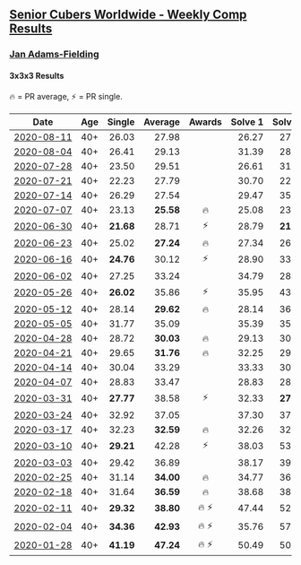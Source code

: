 <style>table {white-space: nowrap;}</style>

## [Senior Cubers Worldwide - Weekly Comp Results](/scw-comp/results/)
### [Jan Adams-Fielding](README.md)
#### 3x3x3 Results

<span style="white-space: nowrap;">🔥 = PR average</span>, <span style="white-space: nowrap;">⚡ = PR single</span>.

| Date | Age | Single | Average | Awards | Solve 1 | Solve 2 | Solve 3 | Solve 4 | Solve 5 | Video |
| :--: | :--: | --: | --: | :--: | --: | --: | --: | --: | --: | :-- |
| [2020-08-11](../../results/2020-08-11/333.md) | 40+ | 26.03 | 27.98 |  | 26.27 | 27.48 | 32.58 | 30.18 | 26.03 | [Desktop](https://www.facebook.com/events/338631130511019/permalink/343470663360399) / [Mobile](https://m.facebook.com/events/338631130511019?view=permalink&id=343470663360399) |
| [2020-08-04](../../results/2020-08-04/333.md) | 40+ | 26.41 | 29.13 |  | 31.39 | 28.70 | 32.81 | 26.41 | 27.31 | [Desktop](https://www.facebook.com/events/748440219235440/permalink/753109585435170) / [Mobile](https://m.facebook.com/events/748440219235440?view=permalink&id=753109585435170) |
| [2020-07-28](../../results/2020-07-28/333.md) | 40+ | 23.50 | 29.51 |  | 26.61 | 31.19 | 38.35 | 30.73 | 23.50 | [Desktop](https://www.facebook.com/events/708566320000803/permalink/713506102840158) / [Mobile](https://m.facebook.com/events/708566320000803?view=permalink&id=713506102840158) |
| [2020-07-21](../../results/2020-07-21/333.md) | 40+ | 22.23 | 27.79 |  | 30.70 | 22.23 | 28.56 | 28.38 | 26.42 | [Desktop](https://www.facebook.com/events/1842039515939197/permalink/1848086755334473) / [Mobile](https://m.facebook.com/events/1842039515939197?view=permalink&id=1848086755334473) |
| [2020-07-14](../../results/2020-07-14/333.md) | 40+ | 26.29 | 27.54 |  | 29.47 | 35.32 | 26.34 | 26.82 | 26.29 | [Desktop](https://www.facebook.com/events/1157754364595802/permalink/1162790237425548) / [Mobile](https://m.facebook.com/events/1157754364595802?view=permalink&id=1162790237425548) |
| [2020-07-07](../../results/2020-07-07/333.md) | 40+ | 23.13 | **25.58** | 🔥 | 25.08 | 23.13 | 25.80 | 25.87 | 28.17 | [Desktop](https://www.facebook.com/events/271667090769235/permalink/275853283683949) / [Mobile](https://m.facebook.com/events/271667090769235?view=permalink&id=275853283683949) |
| [2020-06-30](../../results/2020-06-30/333.md) | 40+ | **21.68** | 28.71 | ⚡ | 28.79 | **21.68** | 26.59 | 30.76 | 31.93 | [Desktop](https://www.facebook.com/events/679860472562391/permalink/683207985560973) / [Mobile](https://m.facebook.com/events/679860472562391?view=permalink&id=683207985560973) |
| [2020-06-23](../../results/2020-06-23/333.md) | 40+ | 25.02 | **27.24** | 🔥 | 27.34 | 26.37 | 28.00 | 25.02 | 30.53 | [Desktop](https://www.facebook.com/jan.adamsfielding/videos/10157164613566889) / [Mobile](https://m.facebook.com/jan.adamsfielding/videos/10157164613566889) |
| [2020-06-16](../../results/2020-06-16/333.md) | 40+ | **24.76** | 30.12 | ⚡ | 28.90 | 33.49 | **24.76** | 33.40 | 28.05 | [Desktop](https://www.facebook.com/events/604103587178706/permalink/608741516714913) / [Mobile](https://m.facebook.com/events/604103587178706?view=permalink&id=608741516714913) |
| [2020-06-02](../../results/2020-06-02/333.md) | 40+ | 27.25 | 33.24 |  | 34.79 | 28.56 | 36.37 | 27.25 | 48.53 | [Desktop](https://www.facebook.com/events/3373950429496747/permalink/3381919815366475) / [Mobile](https://m.facebook.com/events/3373950429496747?view=permalink&id=3381919815366475) |
| [2020-05-26](../../results/2020-05-26/333.md) | 40+ | **26.02** | 35.86 | ⚡ | 35.95 | 43.09 | 36.64 | **26.02** | 35.00 | [Desktop](https://www.facebook.com/events/688407551989463/permalink/692746381555580) / [Mobile](https://m.facebook.com/events/688407551989463?view=permalink&id=692746381555580) |
| [2020-05-12](../../results/2020-05-12/333.md) | 40+ | 28.14 | **29.62** | 🔥 | 28.14 | 36.67 | 31.44 | 28.52 | 28.90 | [Desktop](https://www.facebook.com/events/546188069600739/permalink/549722615913951) / [Mobile](https://m.facebook.com/events/546188069600739?view=permalink&id=549722615913951) |
| [2020-05-05](../../results/2020-05-05/333.md) | 40+ | 31.77 | 35.09 |  | 35.39 | 35.27 | 31.77 | 34.60 | 38.82 | [Desktop](https://www.facebook.com/events/3313106775587396/permalink/3319051371659603) / [Mobile](https://m.facebook.com/events/3313106775587396?view=permalink&id=3319051371659603) |
| [2020-04-28](../../results/2020-04-28/333.md) | 40+ | 28.72 | **30.03** | 🔥 | 29.13 | 30.62 | 28.72 | 30.34 | 34.12 | [Desktop](https://www.facebook.com/events/535188653858103/permalink/538779506832351) / [Mobile](https://m.facebook.com/events/535188653858103?view=permalink&id=538779506832351) |
| [2020-04-21](../../results/2020-04-21/333.md) | 40+ | 29.65 | **31.76** | 🔥 | 32.25 | 29.65 | 45.30 | 33.14 | 29.88 | [Desktop](https://www.facebook.com/events/880278499062375/permalink/884249048665320) / [Mobile](https://m.facebook.com/events/880278499062375?view=permalink&id=884249048665320) |
| [2020-04-14](../../results/2020-04-14/333.md) | 40+ | 30.04 | 33.29 |  | 33.33 | 30.04 | 31.11 | 40.52 | 35.44 | [Desktop](https://www.facebook.com/events/982619255468618/permalink/987497521647458) / [Mobile](https://m.facebook.com/events/982619255468618?view=permalink&id=987497521647458) |
| [2020-04-07](../../results/2020-04-07/333.md) | 40+ | 28.83 | 33.47 |  | 28.83 | 28.88 | 34.95 | 36.58 | 47.08 | [Desktop](https://www.facebook.com/events/510082903229069/permalink/514343882802971) / [Mobile](https://m.facebook.com/events/510082903229069?view=permalink&id=514343882802971) |
| [2020-03-31](../../results/2020-03-31/333.md) | 40+ | **27.77** | 38.58 | ⚡ | 32.33 | **27.77** | 42.61 | 40.81 | 1:01.09 | [Desktop](https://www.facebook.com/events/207898257161923/permalink/211815930103489) / [Mobile](https://m.facebook.com/events/207898257161923?view=permalink&id=211815930103489) |
| [2020-03-24](../../results/2020-03-24/333.md) | 40+ | 32.92 | 37.05 |  | 37.30 | 37.77 | 36.08 | 38.46 | 32.92 | [Desktop](https://www.facebook.com/events/524456301543611/permalink/527489497906958) / [Mobile](https://m.facebook.com/events/524456301543611?view=permalink&id=527489497906958) |
| [2020-03-17](../../results/2020-03-17/333.md) | 40+ | 32.23 | **32.59** | 🔥 | 32.26 | 32.53 | 32.23 | 32.98 | 33.88 | [Desktop](https://www.facebook.com/events/280686576235146/permalink/284893272481143) / [Mobile](https://m.facebook.com/events/280686576235146?view=permalink&id=284893272481143) |
| [2020-03-10](../../results/2020-03-10/333.md) | 40+ | **29.21** | 42.28 | ⚡ | 38.03 | 53.20 | 51.10 | **29.21** | 37.70 | [Desktop](https://www.facebook.com/events/164742401163863/permalink/167427024228734) / [Mobile](https://m.facebook.com/events/164742401163863?view=permalink&id=167427024228734) |
| [2020-03-03](../../results/2020-03-03/333.md) | 40+ | 29.42 | 36.89 |  | 38.17 | 39.08 | 33.41 | DNF | 29.42 | [Desktop](https://www.facebook.com/events/241721610185997/permalink/245183386506486) / [Mobile](https://m.facebook.com/events/241721610185997?view=permalink&id=245183386506486) |
| [2020-02-25](../../results/2020-02-25/333.md) | 40+ | 31.14 | **34.00** | 🔥 | 34.77 | 36.25 | 31.14 | 35.66 | 31.57 | [Desktop](https://www.facebook.com/events/196320811461109/permalink/198847211208469) / [Mobile](https://m.facebook.com/events/196320811461109?view=permalink&id=198847211208469) |
| [2020-02-18](../../results/2020-02-18/333.md) | 40+ | 31.64 | **36.59** | 🔥 | 38.68 | 38.11 | 32.97 | 44.39 | 31.64 | [Desktop](https://www.facebook.com/events/2558750947697073/permalink/2563191537253014) / [Mobile](https://m.facebook.com/events/2558750947697073?view=permalink&id=2563191537253014) |
| [2020-02-11](../../results/2020-02-11/333.md) | 40+ | **29.32** | **38.80** | 🔥 ⚡ | 47.44 | 52.59 | **29.32** | 33.36 | 35.60 | [Desktop](https://www.facebook.com/events/616423959107229/permalink/620581805358111) / [Mobile](https://m.facebook.com/events/616423959107229?view=permalink&id=620581805358111) |
| [2020-02-04](../../results/2020-02-04/333.md) | 40+ | **34.36** | **42.93** | 🔥 ⚡ | 35.76 | 57.95 | 50.57 | **34.36** | 42.46 | [Desktop](https://www.facebook.com/jan.adamsfielding/videos/10156747496331889) / [Mobile](https://m.facebook.com/jan.adamsfielding/videos/10156747496331889) |
| [2020-01-28](../../results/2020-01-28/333.md) | 40+ | **41.19** | **47.24** | 🔥 ⚡ | 50.49 | 50.04 | **41.19** | - | - | [Desktop](https://www.facebook.com/jan.adamsfielding/videos/10156726807016889) / [Mobile](https://m.facebook.com/jan.adamsfielding/videos/10156726807016889) |


<!-- Global site tag (gtag.js) - Google Analytics -->
<script async src="https://www.googletagmanager.com/gtag/js?id=UA-86348435-3"></script>
<script>window.dataLayer = window.dataLayer || []; function gtag() {dataLayer.push(arguments);} gtag('js', new Date()); gtag('config', 'UA-86348435-3');</script>
